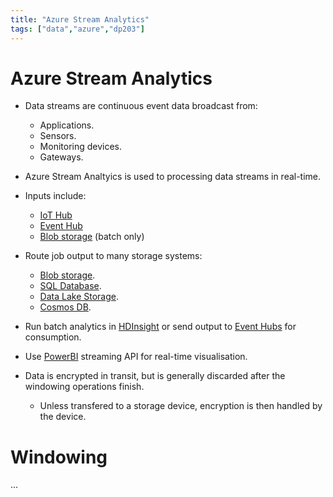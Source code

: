 ```yaml
---
title: "Azure Stream Analytics"
tags: ["data","azure","dp203"]
---
```


# Azure Stream Analytics

- Data streams are continuous event data broadcast from:
    - Applications.
    - Sensors.
    - Monitoring devices.
    - Gateways.

- Azure Stream Analtyics is used to processing data streams in real-time.

- Inputs include:
    - [IoT Hub][iot]
    - [Event Hub][event]
    - [Blob storage][blob] (batch only)

- Route job output to many storage systems:
    - [Blob storage][blob].
    - [SQL Database][sqldb].
    - [Data Lake Storage][datalake].
    - [Cosmos DB][cosmosdb].

- Run batch analytics in [HDInsight][hdinsight] or send output to [Event Hubs][event] for consumption.

- Use [PowerBI][powerbi] streaming API for real-time visualisation.

- Data is encrypted in transit, but is generally discarded after the windowing operations finish.
    - Unless transfered to a storage device, encryption is then handled by the device.

# Windowing

...

[iot]: ./azure_iot_hub.md
[event]: ./azure_event_hub.md
[blob]: ./azure_blob_storage.md
[sqldb]: ./azure_sql_database.md
[datalake]: ./azure_datalake.md
[cosmosdb]: ./azure_cosmos_db.md
[hdinsight]: ./azure_hdinsight.md
[powerbi]: ./azure_powerbi.md

